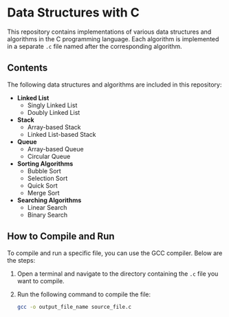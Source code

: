 # Data Structures with C

This repository contains implementations of various data structures and algorithms in the C programming language. Each algorithm is implemented in a separate `.c` file named after the corresponding algorithm.

## Contents

The following data structures and algorithms are included in this repository:

- **Linked List**
  - Singly Linked List
  - Doubly Linked List
- **Stack**
  - Array-based Stack
  - Linked List-based Stack
- **Queue**
  - Array-based Queue
  - Circular Queue
- **Sorting Algorithms**
  - Bubble Sort
  - Selection Sort
  - Quick Sort
  - Merge Sort
- **Searching Algorithms**
  - Linear Search
  - Binary Search

## How to Compile and Run

To compile and run a specific file, you can use the GCC compiler. Below are the steps:

1. Open a terminal and navigate to the directory containing the `.c` file you want to compile.
2. Run the following command to compile the file:

   ```bash
   gcc -o output_file_name source_file.c

